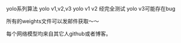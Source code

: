 yolo系列算法
yolo v1,v2,v3
yolo v1 v2 经完全测试
yolo v3可能存在bug

所有的weights文件可以发邮件获取～～

每个网络模型均来自其它人github或者博客。

